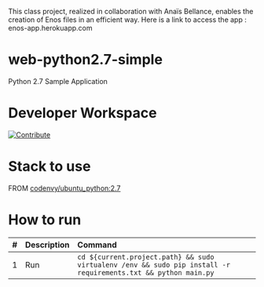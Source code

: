 This class project, realized in collaboration with Anaïs Bellance, enables the creation of Enos files in an efficient way.
Here is a link to access the app : 
enos-app.herokuapp.com



# web-python2.7-simple

Python 2.7 Sample Application

# Developer Workspace
[![Contribute](http://beta.codenvy.com/factory/resources/codenvy-contribute.svg)](http://beta.codenvy.com/f?id=c9gjtuvo566cyuxt)

# Stack to use

FROM [codenvy/ubuntu_python:2.7](https://hub.docker.com/r/codenvy/ubuntu_python/)

# How to run

| #       | Description           | Command  |
| :------------- |:-------------| :-----|
| 1      | Run | `cd ${current.project.path} && sudo virtualenv /env && sudo pip install -r requirements.txt && python main.py` |
